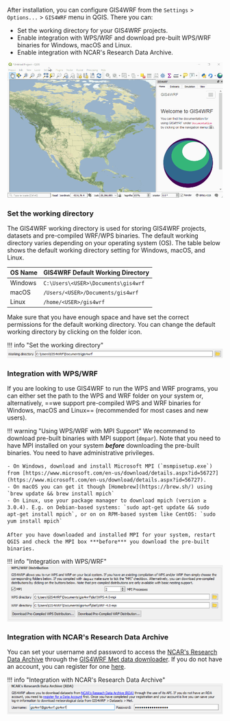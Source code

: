 After installation, you can configure GIS4WRF from the `Settings` > `Options...` > `GIS4WRF` menu in QGIS. There you can:

 - Set the working directory for your GIS4WRF projects.
 - Enable integration with WPS/WRF and download pre-built WPS/WRF binaries for Windows, macOS and Linux.
 - Enable integration with NCAR's Research Data Archive.

![GIS4WRF Demo](../assets/images/gis4wrf-configuration.gif)

### Set the working directory

The GIS4WRF working directory is used for storing GIS4WRF projects, datasets and pre-compiled WRF/WPS binaries. The default working directory varies depending on your operating system (OS). The table below shows the default working directory setting for Windows, macOS, and Linux.

| OS Name           | GIS4WRF Default Working Directory  |
|-------------------|------------------------------------|
| Windows           | `C:\Users\<USER>\Documents\gis4wrf`|
| macOS             | `/Users/<USER>/Documents/gis4wrf`  |
| Linux             | `/home/<USER>/gis4wrf`             |

Make sure that you have enough space and have set the correct permissions for the default working directory. You can change the default working directory by clicking on the folder icon.

!!! info "Set the working directory"
    ![Set Working Directory](../assets/images/gis4wrf_options_working_dir.png)

### Integration with WPS/WRF
If you are looking to use GIS4WRF to run the WPS and WRF programs, you can either set the path to the WPS and WRF folder on your system or, alternatively, ==we support pre-compiled WPS and WRF binaries for Windows, macOS and Linux== (recommended for most cases and new users).

!!! warning "Using WPS/WRF with MPI Support"
    We recommend to download pre-built binaries with MPI support (`dmpar`). Note that you need to have MPI installed on your system ***before*** downloading the pre-built binaries. You need to have administrative privileges.

    - On Windows, download and install Microsoft MPI (`msmpisetup.exe`) from [https://www.microsoft.com/en-us/download/details.aspx?id=56727](https://www.microsoft.com/en-us/download/details.aspx?id=56727).
    - On macOS you can get it though [Homebrew](https://brew.sh/) using `brew update && brew install mpich`
    - On Linux, use your package manager to download mpich (version ≥ 3.0.4). E.g. on Debian-based systems: `sudo apt-get update && sudo apt-get install mpich`, or on on RPM-based system like CentOS: `sudo yum install mpich`

    After you have downloaded and installed MPI for your system, restart QGIS and check the MPI box ***before*** you download the pre-built binaries.


!!! info "Integration with WPS/WRF"
    ![Set Working Directory](../assets/images/gis4wrf_options_wps_wrf_distro.png)


### Integration with NCAR's Research Data Archive

You can set your username and password to access the [NCAR's Research Data Archive](https://rda.ucar.edu/) through the [GIS4WRF Met data downloader](../documentation/#met). If you do not have an account, you can register for one [here](https://rda.ucar.edu/index.html?hash=data_user&amp;action=register).


!!! info "Integration with NCAR's Research Data Archive"
    ![Set Working Directory](../assets/images/gis4wrf_options_rda.png)
